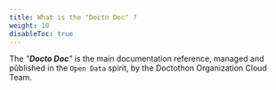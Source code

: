```yaml
---
title: What is the "Docto Doc" ?
weight: 10
disableToc: true
---
```


The _"**Docto Doc**"_ is the main documentation reference, managed and pûblished in the `Open Data` spirit, by the Doctothon Organization Cloud Team.


<!--


Thanks to the simplicity of Hugo, this page is as empty as this theme needs requirements.

Just download latest version of [Hugo binary (> 0.25)](https://gohugo.io/getting-started/installing/) for your OS (Windows, Linux, Mac) : it's that simple.

![Magic](/en/basics/requirements/images/magic.gif?classes=shadow)


-->
